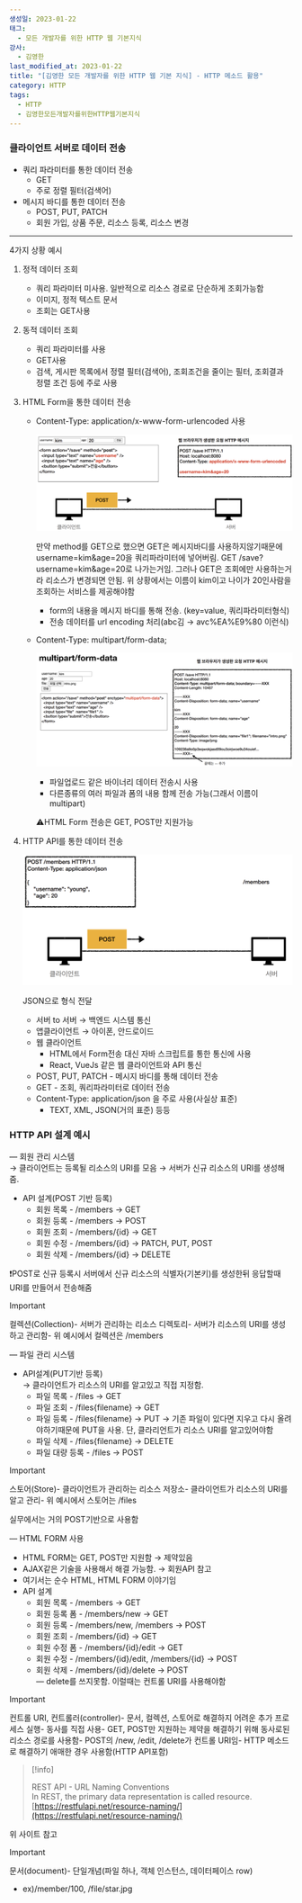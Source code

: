 ```yaml
---
생성일: 2023-01-22
태그:
  - 모든 개발자를 위한 HTTP 웹 기본지식
강사:
  - 김영한
last_modified_at: 2023-01-22
title: "[김영한 모든 개발자를 위한 HTTP 웹 기본 지식] - HTTP 메소드 활용"
category: HTTP
tags:
  - HTTP
  - 김영한모든개발자를위한HTTP웹기본지식
---
```

### 클라이언트 서버로 데이터 전송

- 쿼리 파라미터를 통한 데이터 전송
    - GET
    - 주로 정렬 필터(검색어)
- 메시지 바디를 통한 데이터 전송
    - POST, PUT, PATCH
    - 회원 가입, 상품 주문, 리소스 등록, 리소스 변경

---

4가지 상황 예시

1. 정적 데이터 조회
    - 쿼리 파라미터 미사용. 일반적으로 리소스 경로로 단순하게 조회가능함
    - 이미지, 정적 텍스트 문서
    - 조회는 GET사용
2. 동적 데이터 조회
    - 쿼리 파라미터를 사용
    - GET사용
    - 검색, 게시판 목록에서 정렬 필터(검색어), 조회조건을 줄이는 필터, 조회결과 정렬 조건 등에 주로 사용
3. HTML Form을 통한 데이터 전송
    - Content-Type: application/x-www-form-urlencoded 사용
        
        ![images](/assets/images/http/IMG-20240910112913.png)
        
        만약 method를 GET으로 했으면 GET은 메시지바디를 사용하지않기때문에 username=kim&age=20을 쿼리파라미터에 넣어버림. GET /save?username=kim&age=20로 나가는거임. 그러나 GET은 조회에만 사용하는거라 리소스가 변경되면 안됨. 위 상황에서는 이름이 kim이고 나이가 20인사람을 조회하는 서비스를 제공해야함
        
        - form의 내용을 메시지 바디를 통해 전송. (key=value, 쿼리파라미터형식)
        - 전송 데이터를 url encoding 처리(abc김 → avc%EA%E9%80 이런식)
    - Content-Type: multipart/form-data;
        
        ![images](/assets/images/http/IMG-20240910112914.png)
        
        - 파일업로드 같은 바이너리 데이터 전송시 사용
        - 다른종류의 여러 파일과 폼의 내용 함께 전송 가능(그래서 이름이 multipart)
        
        ⚠️HTML Form 전송은 GET, POST만 지원가능
        
4. HTTP API를 통한 데이터 전송
    
    ![images](/assets/images/http/IMG-20240910112914-1.png)
    
    JSON으로 형식 전달
    
    - 서버 to 서버 → 백엔드 시스템 통신
    - 앱클라이언트 → 아이폰, 안드로이드
    - 웹 클라이언트
        - HTML에서 Form전송 대신 자바 스크립트를 통한 통신에 사용
        - React, VueJs 같은 웹 클라이언트와 API 통신
    - POST, PUT, PATCH - 메시지 바디를 통해 데이터 전송
    - GET - 조회, 쿼리파라미터로 데이터 전송
    - Content-Type: application/json 을 주로 사용(사실상 표준)
        - TEXT, XML, JSON(거의 표준) 등등

### HTTP API 설계 예시

— 회원 관리 시스템  
→ 클라이언트는 등록될 리소스의 URI를 모음 → 서버가 신규 리소스의 URI를 생성해줌.  

- API 설계(POST 기반 등록)
    - 회원 목록 - /members → GET
    - 회원 등록 - /members → POST
    - 회원 조회 - /members/{id} → GET
    - 회원 수정 - /members/{id} → PATCH, PUT, POST
    - 회원 삭제 - /members/{id} → DELETE

❗POST로 신규 등록시 서버에서 신규 리소스의 식별자(기본키)를 생성한뒤 응답할때 URI를 만들어서 전송해줌

> [!important]  
> 컬렉션(Collection)- 서버가 관리하는 리소스 디렉토리- 서버가 리소스의 URI를 생성하고 관리함- 위 예시에서 컬렉션은 /members  

— 파일 관리 시스템

- API설계(PUT기반 등록)  
    → 클라이언트가 리소스의 URI를 알고있고 직접 지정함.  
    - 파일 목록 - /files → GET
    - 파일 조회 - /files{filename} → GET
    - 파일 등록 - /files{filename} → PUT → 기존 파일이 있다면 지우고 다시 올려야하기때문에 PUT을 사용. 단, 클라리언트가 리소스 URI를 알고있어야함
    - 파일 삭제 - /files{filename} → DELETE
    - 파일 대량 등록 - /files → POST

> [!important]  
> 스토어(Store)- 클라이언트가 관리하는 리소스 저장소- 클라이언트가 리소스의 URI를 알고 관리- 위 예시에서 스토어는 /files  

실무에서는 거의 POST기반으로 사용함

— HTML FORM 사용

- HTML FORM는 GET, POST만 지원함 → 제약있음
- AJAX같은 기술을 사용해서 해결 가능함. → 회원API 참고
- 여기서는 순수 HTML, HTML FORM 이야기임
- API 설계
    - 회원 목록 - /members → GET
    - 회원 등록 폼 - /members/new → GET
    - 회원 등록 - /members/new, /members → POST
    - 회원 조회 - /members/{id} → GET
    - 회원 수정 폼 - /members/{id}/edit → GET
    - 회원 수정 - /members/{id}/edit, /members/{id} → POST
    - 회원 삭제 - /members/{id}/delete → POST  
        — delete를 쓰지못함. 이럴때는 컨트롤 URI를 사용해야함  
        

> [!important]  
> 컨트롤 URI, 컨트롤러(controller)- 문서, 컬렉션, 스토어로 해결하지 어려운 추가 프로세스 실행- 동사를 직접 사용- GET, POST만 지원하는 제약을 해결하기 위해 동사로된 리소스 경로를 사용함- POST의 /new, /edit, /delete가 컨트롤 URI임- HTTP 메소드로 해결하기 애매한 경우 사용함(HTTP API포함)  

> [!info] 
> 
> REST API - URL Naming Conventions  
> In REST, the primary data representation is called resource.  
> [https://restfulapi.net/resource-naming/](https://restfulapi.net/resource-naming/)  

위 사이트 참고

> [!important]  
> 문서(document)- 단일개념(파일 하나, 객체 인스턴스, 데이터페이스 row)
> - ex)/member/100, /file/star.jpg